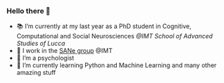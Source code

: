 ### Hello there 👋

- :books: I’m currently at my last year as a PhD student in Cognitive, Computational and Social Neurosciences *@IMT School of Advanced Studies of Lucca*
- :cherry_blossom: I work in the [SANe group](https://momilab.imtlucca.it/research/sane) @IMT
- 🌱 I’m a psychologist 
- :mushroom: I’m currently learning Python and Machine Learning and many other amazing stuff
